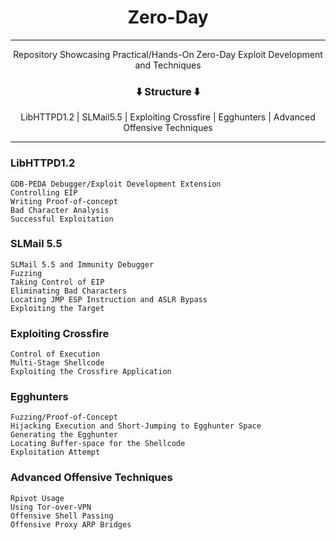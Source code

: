 # <h1 align="center"><b>Zero-Day</b></h1>

---
<p align="center">Repository Showcasing Practical/Hands-On Zero-Day Exploit Development and Techniques </p>
<h3 align="center">⬇️ Structure ⬇️</h3>
<p align="center">LibHTTPD1.2 | SLMail5.5 | Exploiting Crossfire |  Egghunters | Advanced Offensive Techniques</p>


---

<h3>LibHTTPD1.2</h3>

    GDB-PEDA Debugger/Exploit Development Extension
    Controlling EIP
    Writing Proof-of-concept
    Bad Character Analysis
    Successful Exploitation


<h3>SLMail 5.5</h3>

    SLMail 5.5 and Immunity Debugger
    Fuzzing
    Taking Control of EIP
    Eliminating Bad Characters
    Locating JMP ESP Instruction and ASLR Bypass
    Exploiting the Target


<h3>Exploiting Crossfire</h3>

    Control of Execution
    Multi-Stage Shellcode
    Exploiting the Crossfire Application


<h3>Egghunters</h3>

    Fuzzing/Proof-of-Concept
    Hijacking Execution and Short-Jumping to Egghunter Space
    Generating the Egghunter
    Locating Buffer-space for the Shellcode
    Exploitation Attempt


<h3>Advanced Offensive Techniques</h3>

    Rpivot Usage
    Using Tor-over-VPN
    Offensive Shell Passing
    Offensive Proxy ARP Bridges


    
